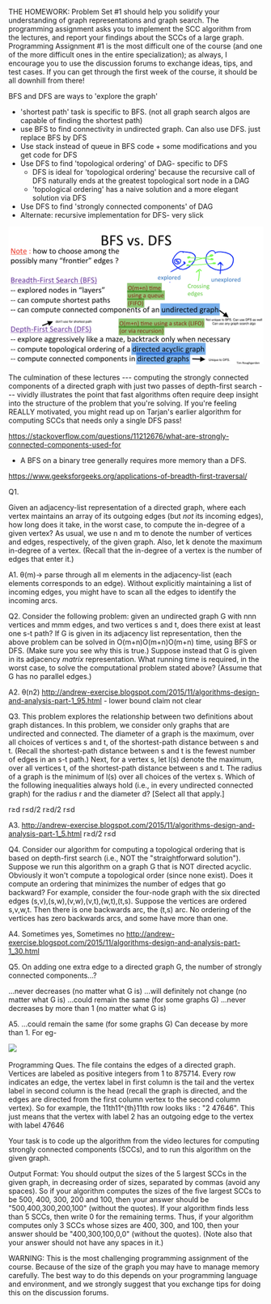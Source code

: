 THE HOMEWORK: Problem Set #1 should help you solidify your understanding of graph representations and graph search. The programming assignment asks you to implement the SCC algorithm from the lectures, and report your findings about the SCCs of a large graph. Programming Assignment #1 is the most difficult one of the course (and one of the more difficult ones in the entire specialization); as always, I encourage you to use the discussion forums to exchange ideas, tips, and test cases. If you can get through the first week of the course, it should be all downhill from there!

BFS and DFS are ways to 'explore the graph'

- 'shortest path' task is specific to BFS. (not all graph search algos are capable of finding the shortest path)
- use BFS to find connectivity in undirected graph. Can also use DFS. just replace BFS by DFS
- Use stack instead of queue in BFS code + some modifications and you get code for DFS
- Use DFS to find 'topological ordering' of DAG- specific to DFS
  - DFS is ideal for 'topological ordering' because the recursive call of DFS naturally ends at the greatest topological sort node in a DAG
  - 'topological ordering' has a naive solution and a more elegant solution via DFS
- Use DFS to find 'strongly connected components' of DAG
- Alternate: recursive implementation for DFS- very slick

![](pic1.png)

The culmination of these lectures --- computing the strongly connected components of a directed graph with just two passes of depth-first search --- vividly illustrates the point that fast algorithms often require deep insight into the structure of the problem that you're solving. If you're feeling REALLY motivated, you might read up on Tarjan's earlier algorithm for computing SCCs that needs only a single DFS pass!

https://stackoverflow.com/questions/11212676/what-are-strongly-connected-components-used-for

- A BFS on a binary tree generally requires more memory than a DFS.

https://www.geeksforgeeks.org/applications-of-breadth-first-traversal/

Q1.

Given an adjacency-list representation of a directed graph, where each vertex maintains an array of its outgoing edges (but *not* its incoming edges), how long does it take, in the worst case, to compute the in-degree of a given vertex? As usual, we use n and m to denote the number of vertices and edges, respectively, of the given graph. Also, let k denote the maximum in-degree of a vertex. (Recall that the in-degree of a vertex is the number of edges that enter it.)

A1. θ(m)-> parse through all m elements in the adjacency-list (each elements corresponds to an edge). Without explicitly maintaining a list of incoming edges, you might have to scan all the edges to identify the incoming arcs.

Q2.
Consider the following problem: given an undirected graph G with nnn vertices and mmm edges, and two vertices s and t, does there exist at least one s-t path?
If G is given in its adjacency list representation, then the above problem can be solved in O(m+n)O(m+n)O(m+n) time, using BFS or DFS. (Make sure you see why this is true.)
Suppose instead that G is given in its adjacency *matrix* representation. What running time is required, in the worst case, to solve the computational problem stated above? (Assume that G has no parallel edges.)

A2. <unsolved>
θ(n2)
http://andrew-exercise.blogspot.com/2015/11/algorithms-design-and-analysis-part-1_95.html - lower bound claim not clear

Q3. This problem explores the relationship between two definitions about graph distances. In this problem, we consider only graphs that are undirected and connected. The diameter of a graph is the maximum, over all choices of vertices s and t, of the shortest-path distance between s and t. (Recall the shortest-path distance between s and t is the fewest number of edges in an s-t path.)
Next, for a vertex s, let l(s) denote the maximum, over all vertices t, of the shortest-path distance between s and t. The radius of a graph is the minimum of l(s) over all choices of the vertex s.
Which of the following inequalities always hold (i.e., in every undirected connected graph) for the radius r and the diameter d? [Select all that apply.]

r≥d
r≤d/2
r≥d/2
r≤d

A3. http://andrew-exercise.blogspot.com/2015/11/algorithms-design-and-analysis-part-1_5.html
r≥d/2
r≤d

Q4. Consider our algorithm for computing a topological ordering that is based on depth-first search (i.e., NOT the "straightforward solution"). Suppose we run this algorithm on a graph G that is NOT directed acyclic. Obviously it won't compute a topological order (since none exist). Does it compute an ordering that minimizes the number of edges that go backward?
For example, consider the four-node graph with the six directed edges (s,v),(s,w),(v,w),(v,t),(w,t),(t,s). Suppose the vertices are ordered s,v,w,t. Then there is one backwards arc, the (t,s) arc. No ordering of the vertices has zero backwards arcs, and some have more than one.


A4. Sometimes yes, Sometimes no
http://andrew-exercise.blogspot.com/2015/11/algorithms-design-and-analysis-part-1_30.html

Q5. On adding one extra edge to a directed graph G, the number of strongly connected components...?

...never decreases (no matter what G is)
...will definitely not change (no matter what G is)
...could remain the same (for some graphs G)
...never decreases by more than 1 (no matter what G is)

A5. ...could remain the same (for some graphs G)
Can decease by more than 1. For eg-

![](scc1.jpg)



Programming Ques.
The file contains the edges of a directed graph. Vertices are labeled as positive integers from 1 to 875714. Every row indicates an edge, the vertex label in first column is the tail and the vertex label in second column is the head (recall the graph is directed, and the edges are directed from the first column vertex to the second column vertex). So for example, the 11th11^{th}11th row looks liks : "2 47646". This just means that the vertex with label 2 has an outgoing edge to the vertex with label 47646

Your task is to code up the algorithm from the video lectures for computing strongly connected components (SCCs), and to run this algorithm on the given graph.

Output Format: You should output the sizes of the 5 largest SCCs in the given graph, in decreasing order of sizes, separated by commas (avoid any spaces). So if your algorithm computes the sizes of the five largest SCCs to be 500, 400, 300, 200 and 100, then your answer should be "500,400,300,200,100" (without the quotes). If your algorithm finds less than 5 SCCs, then write 0 for the remaining terms. Thus, if your algorithm computes only 3 SCCs whose sizes are 400, 300, and 100, then your answer should be "400,300,100,0,0" (without the quotes). (Note also that your answer should not have any spaces in it.)

WARNING: This is the most challenging programming assignment of the course. Because of the size of the graph you may have to manage memory carefully. The best way to do this depends on your programming language and environment, and we strongly suggest that you exchange tips for doing this on the discussion forums.
